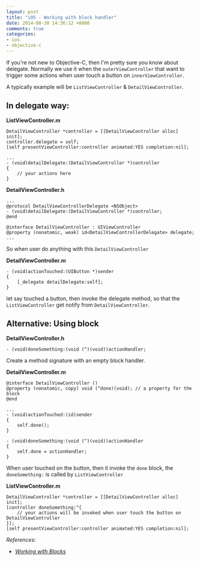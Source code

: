 ```yaml
---
layout: post
title: "iOS - Working with block handler"
date: 2014-08-30 14:36:12 +0800
comments: true
categories: 
- ios
- objective-c
---
```


If you're not new to Objective-C, then I'm pretty sure you know about delegate. Normally we use it when the `outerViewController` that want to trigger some actions when user touch a button on `innerViewController`. 

A typically example will be `ListViewController` & `DetailViewController`.

## In delegate way:

**ListViewController.m**

```obj-c
DetailViewController *controller = [[DetailViewController alloc] init];
controller.delegate = self;
[self presentViewController:controller animated:YES completion:nil];

...
- (void)detailDelegate:(DetailViewController *)controller
{
    // your actions here
}
```

**DetailViewController.h**

```obj-c
...
@protocol DetailViewControllerDelegate <NSObject>
- (void)detailDelegate:(DetailViewController *)controller;
@end

@interface DetailViewController : UIViewController
@property (nonatomic, weak) id<DetailViewControllerDelegate> delegate;
...
```

So when user do anything with this `DetailViewController`

**DetailViewController.m**

```obj-c
- (void)actionTouched:(UIButton *)sender
{
    [_delegate detailDelegate:self];
}
```

let say touched a button, then invoke the delegate method, so that the
`ListViewController` get notify from `DetailViewController`.

## Alternative: Using block

**DetailViewController.h**

```obj-c
- (void)doneSomething:(void (^)(void))actionHandler;
```

Create a method signature with an empty block handler.

**DetailViewController.m**

```obj-c
@interface DetailViewController ()
@property (nonatomic, copy) void (^done)(void); // a property for the block
@end

...
- (void)actionTouched:(id)sender
{
    self.done();
}

- (void)doneSomething:(void (^)(void))actionHandler
{
    self.done = actionHandler;
}
```

When user touched on the button, then it invoke the `done` block, the `doneSomething:` is called by `ListViewController`

**ListViewController.m**

```obj-c
DetailViewController *controller = [[DetailViewController alloc] init];
[controller doneSomething:^{
    // your actions will be invoked when user touch the button on DetailViewController
}];
[self presentViewController:controller animated:YES completion:nil];
```

_References:_

* _[Working with Blocks](https://developer.apple.com/library/ios/documentation/Cocoa/Conceptual/ProgrammingWithObjectiveC/WorkingWithBlocks/WorkingWithBlocks.html)_
